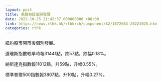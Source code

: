 ```yaml
---
layout: post
title: 美股初段個別發展
date: 2022-10-25 21:42:57.000000000 +08:00
link: https://news.rthk.hk/rthk/ch/component/k2/1672663-20221025.htm
categories: rthk
---
```


紐約股市開市後個別發展。

道瓊斯指數較早時報31441點，跌57點，跌幅0.18%。

納斯達克指數報11012點，升59點，升幅0.55%。

標準普爾500指數報3807點，升10點，升幅0.27%。
